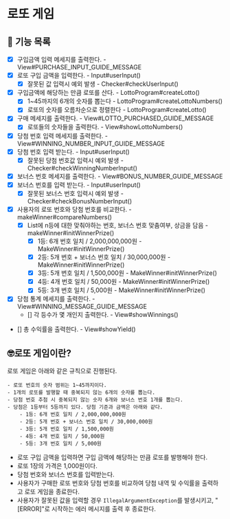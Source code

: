 # 로또 게임
## 🚀 기능 목록

- [x] 구입금액 입력 메세지를 출력한다. - View#PURCHASE_INPUT_GUIDE_MESSAGE
- [x] 로또 구입 금액을 입력한다. - Input#userInput()
  - [x] 잘못된 값 입력시 예외 발생 - Checker#checkUserInput()

- [x] 구입금액에 해당하는 만큼 로또를 산다. - LottoProgram#createLotto()
  - [x] 1~45까지의 6개의 숫자를 뽑는다 - LottoProgram#createLottoNumbers()
  - [x] 로또의 숫자를 오름차순으로 정렬한다 - LottoProgram#createLotto()

- [x] 구매 메세지를 출력한다. - View#LOTTO_PURCHASED_GUIDE_MESSAGE
  - [x] 로또들의 숫자들을 출력한다. - View#showLottoNumbers()

- [x] 당첨 번호 입력 메세지를 출력한다. - View#WINNING_NUMBER_INPUT_GUIDE_MESSAGE
- [x] 당첨 번호 입력 받는다. - Input#userInput()
  - [x] 잘못된 당첨 번호값 입력시 예외 발생 - Checker#checkWinningNumberInput()

- [x] 보너스 번호 메세지를 출력한다. - View#BONUS_NUMBER_GUIDE_MESSAGE
- [x] 보너스 번호를 입력 받는다. - Input#userInput()
  - [x] 잘못된 보너스 번호 입력시 예외 발생 - Checker#checkBonusNumberInput()

- [x] 사용자의 로또 번호와 당첨 번호를 비교한다. - makeWinner#compareNumbers()
  - [x] List에 n등에 대한 맞춰야하는 번호, 보너스 번호 맞춤여부, 상금을 담음 - makeWinner#initWinnerPrize()
    - [x] 1등: 6개 번호 일치 / 2,000,000,000원 - MakeWinner#initWinnerPrize()
    - [x] 2등: 5개 번호 + 보너스 번호 일치 / 30,000,000원 - MakeWinner#initWinnerPrize()
    - [x] 3등: 5개 번호 일치 / 1,500,000원 - MakeWinner#initWinnerPrize()
    - [x] 4등: 4개 번호 일치 / 50,000원 - MakeWinner#initWinnerPrize()
    - [x] 5등: 3개 번호 일치 / 5,000원 - MakeWinner#initWinnerPrize()

- [x] 당첨 통계 메세지를 출력한다. - View#WINNING_MESSAGE_GUIDE_MESSAGE
  - [] 각 등수가 몇 개인지 출력한다. - View#showWinnings()

- [] 총 수익률을 출력한다. - View#showYield()

## 🤓로또 게임이란?

로또 게임은 아래와 같은 규칙으로 진행된다.

```
- 로또 번호의 숫자 범위는 1~45까지이다.
- 1개의 로또를 발행할 때 중복되지 않는 6개의 숫자를 뽑는다.
- 당첨 번호 추첨 시 중복되지 않는 숫자 6개와 보너스 번호 1개를 뽑는다.
- 당첨은 1등부터 5등까지 있다. 당첨 기준과 금액은 아래와 같다.
    - 1등: 6개 번호 일치 / 2,000,000,000원
    - 2등: 5개 번호 + 보너스 번호 일치 / 30,000,000원
    - 3등: 5개 번호 일치 / 1,500,000원
    - 4등: 4개 번호 일치 / 50,000원
    - 5등: 3개 번호 일치 / 5,000원
```

- 로또 구입 금액을 입력하면 구입 금액에 해당하는 만큼 로또를 발행해야 한다.
- 로또 1장의 가격은 1,000원이다.
- 당첨 번호와 보너스 번호를 입력받는다.
- 사용자가 구매한 로또 번호와 당첨 번호를 비교하여 당첨 내역 및 수익률을 출력하고 로또 게임을 종료한다.
- 사용자가 잘못된 값을 입력할 경우 `IllegalArgumentException`를 발생시키고, "[ERROR]"로 시작하는 에러 메시지를 출력 후 종료한다.
